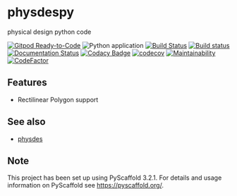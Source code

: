 # physdespy

physical design python code

[![Gitpod Ready-to-Code](https://img.shields.io/badge/Gitpod-Ready--to--Code-blue?logo=gitpod)](https://gitpod.io/#https://github.com/luk036/physdespy)
![Python application](https://github.com/luk036/physdespy/workflows/Python%20application/badge.svg)
[![Build Status](https://travis-ci.com/luk036/physdespy.svg?branch=master)](https://travis-ci.com/luk036/physdespy)
[![Build status](https://ci.appveyor.com/api/projects/status/0v1cf05tcueny7d9?svg=true)](https://ci.appveyor.com/project/luk036/physdespy)
[![Documentation Status](https://readthedocs.org/projects/physdespy/badge/?version=latest)](https://physdespy.readthedocs.io/en/latest/?badge=latest)
[![Codacy Badge](https://api.codacy.com/project/badge/Grade/a2f75bd3cc1e4c34be4741bdd61168ba)](https://app.codacy.com/app/luk036/physdespy?utm_source=github.com&utm_medium=referral&utm_content=luk036/physdespy&utm_campaign=badger)
[![codecov](https://codecov.io/gh/luk036/physdespy/branch/master/graph/badge.svg?token=FED8NA56PL)](https://codecov.io/gh/luk036/physdespy)
[![Maintainability](https://api.codeclimate.com/v1/badges/6ce78bab65047bfe53d6/maintainability)](https://codeclimate.com/github/luk036/physdespy/maintainability)
[![CodeFactor](https://www.codefactor.io/repository/github/luk036/physdespy/badge)](https://www.codefactor.io/repository/github/luk036/physdespy)


Features
--------

-   Rectilinear Polygon support

See also
--------

-   [physdes](https://github.com/luk036/physdes)


Note
----

This project has been set up using PyScaffold 3.2.1. For details and usage
information on PyScaffold see <https://pyscaffold.org/>.
